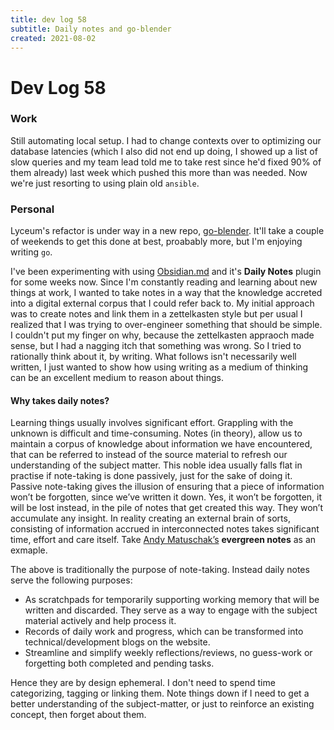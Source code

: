 ```yaml
---
title: dev log 58
subtitle: Daily notes and go-blender
created: 2021-08-02
---
```

# Dev Log 58

### Work

Still automating local setup. I had to change contexts over to optimizing our
database latencies (which I also did not end up doing, I showed up a list of
slow queries and my team lead told me to take rest since he'd fixed 90% of them
already) last week which pushed this more than was needed. Now we're just
resorting to using plain old `ansible`.

### Personal

Lyceum's refactor is under way in a new repo,
[go-blender](https://github.com/awalvie/go-blender). It'll take a couple of
weekends to get this done at best, proabably more, but I'm enjoying writing
`go`.

I've been experimenting with using [Obsidian.md](https://obsidian.md/) and it's
**Daily Notes** plugin for some weeks now. Since I'm constantly reading and
learning about new things at work, I wanted to take notes in a way that the
knowledge accreted into a digital external corpus that I could refer back to.
My initial approach was to create notes and link them in a zettelkasten style
but per usual I realized that I was trying to over-engineer something that
should be simple. I couldn't put my finger on why, because the zettelkasten
appraoch made sense, but I had a nagging itch that something was wrong. So I
tried to rationally think about it, by writing. What follows isn't necessarily
well written, I just wanted to show how using writing as a medium of thinking
can be an excellent medium to reason about things.

#### Why takes daily notes?

Learning things usually involves significant effort. Grappling with the unknown
is difficult and time-consuming. Notes (in theory), allow us to maintain a
corpus of knowledge about information we have encountered, that can be referred
to instead of the source material to refresh our understanding of the subject
matter. This noble idea usually falls flat in practise if note-taking is done
passively, just for the sake of doing it. Passive note-taking gives the
illusion of ensuring that a piece of information won’t be forgotten, since
we’ve written it down. Yes, it won’t be forgotten, it will be lost instead, in
the pile of notes that get created this way. They won’t accumulate any insight.
In reality creating an external brain of sorts, consisting of information
accrued in interconnected notes takes significant time, effort and care itself.
Take [Andy
Matuschak’s](https://publish.obsidian.md/andymatuschak/Evergreen+notes)
**evergreen notes** as an exmaple.

The above is traditionally the purpose of note-taking. Instead daily notes
serve the following purposes:

- As scratchpads for temporarily supporting working memory that will be written
and discarded. They serve as a way to engage with the subject material actively
and help process it.
- Records of daily work and progress, which can be transformed into
technical/development blogs on the website.
- Streamline and simplify weekly reflections/reviews, no guess-work or
forgetting both completed and pending tasks.

Hence they are by design ephemeral. I don't need to spend time categorizing,
tagging or linking them. Note things down if I need to get a better
understanding of the subject-matter, or just to reinforce an existing concept,
then forget about them.
